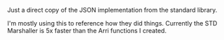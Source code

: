 Just a direct copy of the JSON implementation from the standard library.

I'm mostly using this to reference how they did things. Currently the STD Marshaller is 5x faster than the Arri functions I created.
